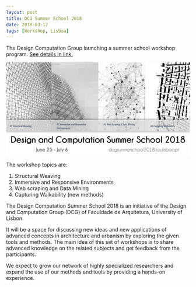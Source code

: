```yaml
---
layout: post
title: DCG Summer School 2018
date: 2018-03-17
tags: [Workshop, Lisboa]
---
```


The Design Computation Group launching a summer school workshop program. [See details in link.](http://dcgsummerschool2018.fa.ulisboa.pt/)

![](/img/2018-03-17.png)

The workshop topics are:
1. Structural Weaving
2. Immersive and Responsive Environments
3. Web scraping and Data Mining
4. Capturing Walkability (new methods)

The Design Computation Summer School 2018 is an initiative of the Design and Computation Group (DCG) of Faculdade de Arquitetura, University of Lisbon.

It will be a space for discussing new ideas and new applications of advanced concepts in architecture and urbanism by exploring the given tools and methods. The main idea of this set of workshops is to share advanced knowledge on the related subjects and get feedback from the participants.

We expect to grow our network of highly specialized researchers and expand the use of our methods and tools by providing a hands-on experience.
